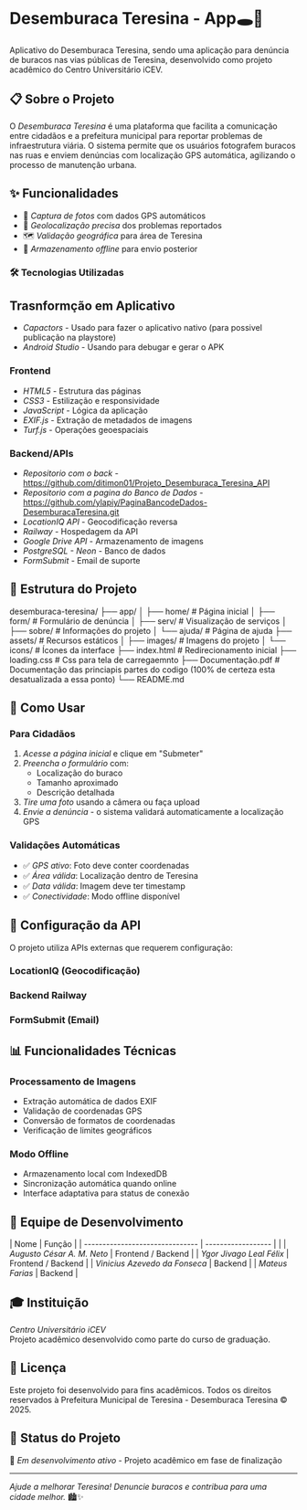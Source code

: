 # Desemburaca Teresina - App🕳🚧

Aplicativo do Desemburaca Teresina, sendo uma aplicação para denúncia de buracos nas vias públicas de Teresina, desenvolvido como projeto acadêmico do Centro Universitário iCEV.

## 📋 Sobre o Projeto

O _Desemburaca Teresina_ é uma plataforma que facilita a comunicação entre cidadãos e a prefeitura municipal para reportar problemas de infraestrutura viária. O sistema permite que os usuários fotografem buracos nas ruas e enviem denúncias com localização GPS automática, agilizando o processo de manutenção urbana.

## ✨ Funcionalidades

- 📸 _Captura de fotos_ com dados GPS automáticos
- 📍 _Geolocalização precisa_ dos problemas reportados
- 🗺 _Validação geográfica_ para área de Teresina
- 💾 _Armazenamento offline_ para envio posterior

### 🛠 Tecnologias Utilizadas

## Trasnformção em Aplicativo

- _Capactors_ - Usado para fazer o aplicativo nativo (para possivel publicação na playstore)
- _Android Studio_ - Usando para debugar e gerar o APK

### Frontend

- _HTML5_ - Estrutura das páginas
- _CSS3_ - Estilização e responsividade
- _JavaScript_ - Lógica da aplicação
- _EXIF.js_ - Extração de metadados de imagens
- _Turf.js_ - Operações geoespaciais

### Backend/APIs

- _Repositorio com o back_ - https://github.com/ditimon01/Projeto_Desemburaca_Teresina_API
- _Repositorio com a pagina do Banco de Dados_ - https://github.com/ylapiy/PaginaBancodeDados-DesemburacaTeresina.git
- _LocationIQ API_ - Geocodificação reversa
- _Railway_ - Hospedagem da API
- _Google Drive API_ - Armazenamento de imagens
- _PostgreSQL - Neon_ - Banco de dados
- _FormSubmit_ - Email de suporte

## 📁 Estrutura do Projeto

desemburaca-teresina/
├── app/
│ ├── home/ # Página inicial
│ ├── form/ # Formulário de denúncia
│ ├── serv/ # Visualização de serviços
│ ├── sobre/ # Informações do projeto
│ └── ajuda/ # Página de ajuda
├── assets/ # Recursos estáticos
│ ├── images/ # Imagens do projeto
│ └── icons/ # Ícones da interface
├── index.html # Redirecionamento inicial
├── loading.css # Css para tela de carregaemnto
├── Documentação.pdf # Documentação das princiapis partes do codigo (100% de certeza esta desatualizada a essa ponto)
└── README.md

## 📱 Como Usar

### Para Cidadãos

1. _Acesse a página inicial_ e clique em "Submeter"
2. _Preencha o formulário_ com:
   - Localização do buraco
   - Tamanho aproximado
   - Descrição detalhada
3. _Tire uma foto_ usando a câmera ou faça upload
4. _Envie a denúncia_ - o sistema validará automaticamente a localização GPS

### Validações Automáticas

- ✅ _GPS ativo_: Foto deve conter coordenadas
- ✅ _Área válida_: Localização dentro de Teresina
- ✅ _Data válida_: Imagem deve ter timestamp
- ✅ _Conectividade_: Modo offline disponível

## 🔧 Configuração da API

O projeto utiliza APIs externas que requerem configuração:

### LocationIQ (Geocodificação)

### Backend Railway

### FormSubmit (Email)

## 📊 Funcionalidades Técnicas

### Processamento de Imagens

- Extração automática de dados EXIF
- Validação de coordenadas GPS
- Conversão de formatos de coordenadas
- Verificação de limites geográficos

### Modo Offline

- Armazenamento local com IndexedDB
- Sincronização automática quando online
- Interface adaptativa para status de conexão

## 👥 Equipe de Desenvolvimento

| Nome | Função |
| ------------------------------- | ------------------ | |
| _Augusto César A. M. Neto_ | Frontend / Backend |
| _Ygor Jivago Leal Félix_ | Frontend / Backend |
| _Vinicius Azevedo da Fonseca_ | Backend |
| _Mateus Farias_ | Backend |

## 🎓 Instituição

_Centro Universitário iCEV_  
Projeto acadêmico desenvolvido como parte do curso de graduação.

## 📄 Licença

Este projeto foi desenvolvido para fins acadêmicos. Todos os direitos reservados à Prefeitura Municipal de Teresina - Desemburaca Teresina © 2025.

## 🔄 Status do Projeto

🚧 _Em desenvolvimento ativo_ - Projeto acadêmico em fase de finalização

---

*Ajude a melhorar Teresina! Denuncie buracos e contribua para uma cidade melhor.* 🏙✨
